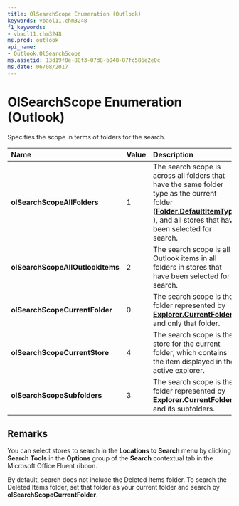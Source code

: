 ```yaml
---
title: OlSearchScope Enumeration (Outlook)
keywords: vbaol11.chm3248
f1_keywords:
- vbaol11.chm3248
ms.prod: outlook
api_name:
- Outlook.OlSearchScope
ms.assetid: 13d19f0e-88f3-07d8-b048-87fc586e2e0c
ms.date: 06/08/2017
---
```



# OlSearchScope Enumeration (Outlook)

Specifies the scope in terms of folders for the search. 



|**Name**|**Value**|**Description**|
|:-----|:-----|:-----|
| **olSearchScopeAllFolders**|1|The search scope is across all folders that have the same folder type as the current folder (**[Folder.DefaultItemType](Outlook.Folder.DefaultItemType.md)** ), and all stores that have been selected for search.|
| **olSearchScopeAllOutlookItems**|2|The search scope is all Outlook items in all folders in stores that have been selected for search.|
| **olSearchScopeCurrentFolder**|0|The search scope is the folder represented by  **[Explorer.CurrentFolder](Outlook.Explorer.CurrentFolder.md)** , and only that folder.|
| **olSearchScopeCurrentStore**|4|The search scope is the store for the current folder, which contains the item displayed in the active explorer. |
| **olSearchScopeSubfolders**|3|The search scope is the folder represented by  **Explorer.CurrentFolder** and its subfolders.|

## Remarks

You can select stores to search in the  **Locations to Search** menu by clicking **Search Tools** in the **Options** group of the **Search** contextual tab in the Microsoft Office Fluent ribbon.

By default, search does not include the Deleted Items folder. To search the Deleted Items folder, set that folder as your current folder and search by  **olSearchScopeCurrentFolder**.


